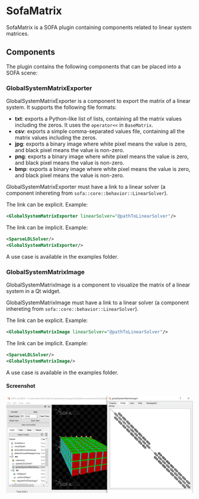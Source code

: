 # SofaMatrix

SofaMatrix is a SOFA plugin containing components related to linear system matrices.

## Components

The plugin contains the following components that can be placed into a SOFA scene:

### GlobalSystemMatrixExporter

GlobalSystemMatrixExporter is a component to export the matrix of a linear system.
It supports the following file formats:
* **txt**: exports a Python-like list of lists, containing all the matrix values including the zeros.
It uses the `operator<<` in `BaseMatrix`.
* **csv**: exports a simple comma-separated values file, containing all the matrix values including the zeros.
* **jpg**: exports a binary image where white pixel means the value is zero, and black
pixel means the value is non-zero.
* **png**: exports a binary image where white pixel means the value is zero, and black
  pixel means the value is non-zero.
* **bmp**: exports a binary image where white pixel means the value is zero, and black
  pixel means the value is non-zero.

GlobalSystemMatrixExporter must have a link to a linear solver (a component inhereting from `sofa::core::behavior::LinearSolver`).

The link can be explicit. Example:
```xml
<GlobalSystemMatrixExporter linearSolver="@pathToLinearSolver"/>
```

The link can be implicit. Example:
```xml
<SparseLDLSolver/>
<GlobalSystemMatrixExporter/>
```

A use case is available in the examples folder.

### GlobalSystemMatrixImage

GlobalSystemMatrixImage is a component to visualize the matrix of a linear system in a
Qt widget.

GlobalSystemMatrixImage must have a link to a linear solver (a component inhereting from `sofa::core::behavior::LinearSolver`).

The link can be explicit. Example:
```xml
<GlobalSystemMatrixImage linearSolver="@pathToLinearSolver"/>
```

The link can be implicit. Example:
```xml
<SparseLDLSolver/>
<GlobalSystemMatrixImage/>
```

A use case is available in the examples folder.

#### Screenshot

![GlobalSystemMatrixImage](doc/GlobalSystemMatrixImage.png)
